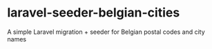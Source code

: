 laravel-seeder-belgian-cities
=============================

A simple Laravel migration + seeder for Belgian postal codes and city names
